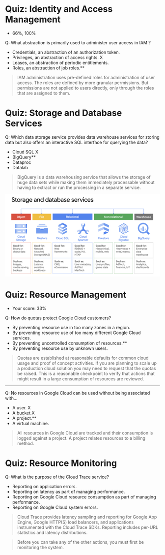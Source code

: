 # Quiz: Identity and Access Management

- 66%, 100%

Q: What abstraction is primarily used to administer user access in IAM ?

- Credentials, an abstraction of an authorization token.
- Privileges, an abstraction of access rights. X
- Leases, an abstraction of periodic entitlements.
- Roles, an abstraction of job roles.\*\*

> IAM administration uses pre-defined roles for administration of user access. The roles are defined by more granular permissions. But permissions are not applied to users directly, only through the roles that are assigned to them.

# Quiz: Storage and Database Services

Q: Which data storage service provides data warehouse services for storing data but also offers an interactive SQL interface for querying the data?

- Cloud SQL X
- BigQuery\*\*
- Dataproc
- Datalab

> BigQuery is a data warehousing service that allows the storage of huge data sets while making them immediately processable without having to extract or run the processing in a separate service.

![](images/big-query.png)

# Quiz: Resource Management

- Your score: 33%

Q: How do quotas protect Google Cloud customers?

- By preventing resource use in too many zones in a region.
- By preventing resource use of too many different Google Cloud services.
- By preventing uncontrolled consumption of resources.\*\*
- By preventing resource use by unknown users.

> Quotas are established at reasonable defaults for common cloud usage and proof of concept activities. If you are planning to scale up a production cloud solution you may need to request that the quotas be raised. This is a reasonable checkpoint to verify that actions that might result in a large consumption of resources are reviewed.

<hr />

Q: No resources in Google Cloud can be used without being associated with...

- A user. X
- A bucket.X
- A project.\*\*
- A virtual machine.

> All resources in Google Cloud are tracked and their consumption is logged against a project. A project relates resources to a billing method.

# Quiz: Resource Monitoring

Q: What is the purpose of the Cloud Trace service?

- Reporting on application errors.
- Reporting on latency as part of managing performance.
- Reporting on Google Cloud resource consumption as part of managing performance.
- Reporting on Google Cloud system errors.

> Cloud Trace provides latency sampling and reporting for Google App Engine, Google HTTP(S) load balancers, and applications instrumented with the Cloud Trace SDKs. Reporting includes per-URL statistics and latency distributions.

> Before you can take any of the other actions, you must first be monitoring the system.
